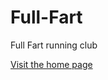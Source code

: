 # Full-Fart
Full Fart running club

[Visit the home page](https://oysteinfalkeid.github.io/Full-Fart/)
